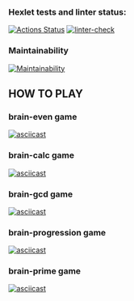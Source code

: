### Hexlet tests and linter status:

[![Actions Status](https://github.com/gedo19/backend-project-lvl1/workflows/hexlet-check/badge.svg)](https://github.com/gedo19/backend-project-lvl1/actions)
[![linter-check](https://github.com/gedo19/backend-project-lvl1/actions/workflows/github-actions.yml/badge.svg?event=push)](https://github.com/gedo19/backend-project-lvl1/actions/workflows/github-actions.yml)

### Maintainability

[![Maintainability](https://api.codeclimate.com/v1/badges/8c57ceebc0e934b85f8a/maintainability)](https://codeclimate.com/github/gedo19/backend-project-lvl1/maintainability)

## HOW TO PLAY

### brain-even game

[![asciicast](https://asciinema.org/a/445150.svg)](https://asciinema.org/a/445150)

### brain-calc game

[![asciicast](https://asciinema.org/a/445151.svg)](https://asciinema.org/a/445151)

### brain-gcd game

[![asciicast](https://asciinema.org/a/445152.svg)](https://asciinema.org/a/445152)

### brain-progression game

[![asciicast](https://asciinema.org/a/445393.svg)](https://asciinema.org/a/445393)

### brain-prime game

[![asciicast](https://asciinema.org/a/445396.svg)](https://asciinema.org/a/445396)
